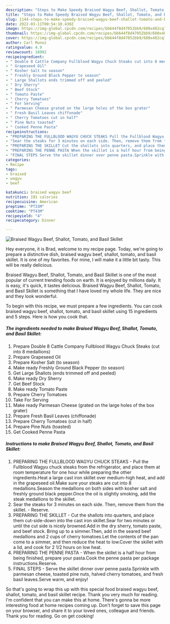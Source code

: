 ```yaml
---
description: "Steps to Make Speedy Braised Wagyu Beef, Shallot, Tomato, and Basil Skillet"
title: "Steps to Make Speedy Braised Wagyu Beef, Shallot, Tomato, and Basil Skillet"
slug: 1144-steps-to-make-speedy-braised-wagyu-beef-shallot-tomato-and-basil-skillet
date: 2022-03-11T00:54:10.430Z
image: https://img-global.cpcdn.com/recipes/bb644f8d47052bb9/680x482cq70/braised-wagyu-beef-shallot-tomato-and-basil-skillet-recipe-main-photo.jpg
thumbnail: https://img-global.cpcdn.com/recipes/bb644f8d47052bb9/680x482cq70/braised-wagyu-beef-shallot-tomato-and-basil-skillet-recipe-main-photo.jpg
cover: https://img-global.cpcdn.com/recipes/bb644f8d47052bb9/680x482cq70/braised-wagyu-beef-shallot-tomato-and-basil-skillet-recipe-main-photo.jpg
author: Carl Munoz
ratingvalue: 4.9
reviewcount: 18992
recipeingredient:
- " Double 8 Cattle Company Fullblood Wagyu Chuck Steaks cut into 8 medallions"
- " Grapeseed Oil"
- " Kosher Salt to season"
- " Freshly Ground Black Pepper to season"
- " Large Shallots ends trimmed off and peeled"
- " Dry Sherry"
- " Beef Stock"
- " Tomato Paste"
- " Cherry Tomatoes"
- " For Serving"
- " Parmesan Cheese grated on the large holes of the box grater"
- " Fresh Basil Leaves chiffonade"
- " Cherry Tomatoes cut in half"
- " Pine Nuts toasted"
- " Cooked Penne Pasta"
recipeinstructions:
- "PREPARING THE FULLBLOOD WAGYU CHUCK STEAKS Pull the Fullblood Wagyu chuck steaks from the refrigerator, and place them at room temperature for one hour while preparing the other ingredients.Heat a large cast iron skillet over medium-high heat, and add in the grapeseed oil.Make sure your steaks are cut into 8 medallions.Season the medallions on both sides with kosher salt and freshly ground black pepper.Once the oil is slightly smoking, add the steak medallions to the skillet."
- "Sear the steaks for 3 minutes on each side. Then, remove them from the skillet. Reserve."
- "PREPARING THE SKILLET Cut the shallots into quarters, and place them cut-side-down into the cast iron skillet.Sear for two minutes or until the cut side is nicely browned.Add in the dry sherry, tomato paste, and beef stock. Bring up to a simmer.Then, add in the seared beef medallions and 2 cups of cherry tomatoes.Let the contents of the pan come to a simmer, and then reduce the heat to low.Cover the skillet with a lid, and cook for 2 1/2 hours on low heat."
- "PREPARING THE PENNE PASTA When the skillet is a half hour from being finished, prepare your pasta.Cook the penne pasta per package instructions.Reserve."
- "FINAL STEPS Serve the skillet dinner over penne pasta.Sprinkle with parmesan cheese, toasted pine nuts, halved cherry tomatoes, and fresh basil leaves.Serve warm, and enjoy!"
categories:
- Recipe
tags:
- braised
- wagyu
- beef

katakunci: braised wagyu beef 
nutrition: 191 calories
recipecuisine: American
preptime: "PT33M"
cooktime: "PT43M"
recipeyield: "4"
recipecategory: Dinner

---
```



![Braised Wagyu Beef, Shallot, Tomato, and Basil Skillet](https://img-global.cpcdn.com/recipes/bb644f8d47052bb9/680x482cq70/braised-wagyu-beef-shallot-tomato-and-basil-skillet-recipe-main-photo.jpg)

Hey everyone, it is Brad, welcome to my recipe page. Today, we're going to prepare a distinctive dish, braised wagyu beef, shallot, tomato, and basil skillet. It is one of my favorites. For mine, I will make it a little bit tasty. This will be really delicious.



Braised Wagyu Beef, Shallot, Tomato, and Basil Skillet is one of the most popular of current trending foods on earth. It is enjoyed by millions daily. It is easy, it's quick, it tastes delicious. Braised Wagyu Beef, Shallot, Tomato, and Basil Skillet is something that I have loved my whole life. They are nice and they look wonderful.


To begin with this recipe, we must prepare a few ingredients. You can cook braised wagyu beef, shallot, tomato, and basil skillet using 15 ingredients and 5 steps. Here is how you cook that.

<!--inarticleads1-->

##### The ingredients needed to make Braised Wagyu Beef, Shallot, Tomato, and Basil Skillet:

1. Prepare  Double 8 Cattle Company Fullblood Wagyu Chuck Steaks (cut into 8 medallions)
1. Prepare  Grapeseed Oil
1. Prepare  Kosher Salt (to season)
1. Make ready  Freshly Ground Black Pepper (to season)
1. Get  Large Shallots (ends trimmed off and peeled)
1. Make ready  Dry Sherry
1. Get  Beef Stock
1. Make ready  Tomato Paste
1. Prepare  Cherry Tomatoes
1. Take  For Serving
1. Make ready  Parmesan Cheese (grated on the large holes of the box grater)
1. Prepare  Fresh Basil Leaves (chiffonade)
1. Prepare  Cherry Tomatoes (cut in half)
1. Prepare  Pine Nuts (toasted)
1. Get  Cooked Penne Pasta




<!--inarticleads2-->

##### Instructions to make Braised Wagyu Beef, Shallot, Tomato, and Basil Skillet:

1. PREPARING THE FULLBLOOD WAGYU CHUCK STEAKS - Pull the Fullblood Wagyu chuck steaks from the refrigerator, and place them at room temperature for one hour while preparing the other ingredients.Heat a large cast iron skillet over medium-high heat, and add in the grapeseed oil.Make sure your steaks are cut into 8 medallions.Season the medallions on both sides with kosher salt and freshly ground black pepper.Once the oil is slightly smoking, add the steak medallions to the skillet.
1. Sear the steaks for 3 minutes on each side. Then, remove them from the skillet. - Reserve.
1. PREPARING THE SKILLET - Cut the shallots into quarters, and place them cut-side-down into the cast iron skillet.Sear for two minutes or until the cut side is nicely browned.Add in the dry sherry, tomato paste, and beef stock. Bring up to a simmer.Then, add in the seared beef medallions and 2 cups of cherry tomatoes.Let the contents of the pan come to a simmer, and then reduce the heat to low.Cover the skillet with a lid, and cook for 2 1/2 hours on low heat.
1. PREPARING THE PENNE PASTA - When the skillet is a half hour from being finished, prepare your pasta.Cook the penne pasta per package instructions.Reserve.
1. FINAL STEPS - Serve the skillet dinner over penne pasta.Sprinkle with parmesan cheese, toasted pine nuts, halved cherry tomatoes, and fresh basil leaves.Serve warm, and enjoy!




So that's going to wrap this up with this special food braised wagyu beef, shallot, tomato, and basil skillet recipe. Thank you very much for reading. I'm confident that you can make this at home. There's gonna be more interesting food at home recipes coming up. Don't forget to save this page on your browser, and share it to your loved ones, colleague and friends. Thank you for reading. Go on get cooking!
